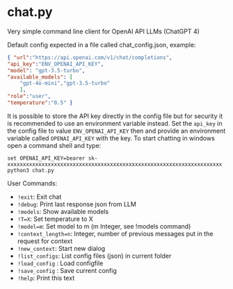 # chat.py
Very simple command line client for OpenAI API LLMs (ChatGPT 4)

Default config expected in a file called chat_config.json, example:
```json
{ "url":"https://api.openai.com/v1/chat/completions",
"api_key":"ENV_OPENAI_API_KEY",
"model": "gpt-3.5-turbo",
"available_models": [
    "gpt-4o-mini","gpt-3.5-turbo"
    ],
"role":"user",
"temperature":"0.5" }
```
It is possible to store the API key directly in the config file but for security it is recommended to use an environment variable instead.
Set the `api_key` in the config file to value `ENV_OPENAI_API_KEY` then and provide an environment variable called `OPENAI_API_KEY` with the key.
To start chatting  in windows open a command shell and type:
```
set OPENAI_API_KEY=bearer sk-xxxxxxxxxxxxxxxxxxxxxxxxxxxxxxxxxxxxxxxxxxxxxxxxxxxxxxxxxxxxxxxxxxxxx
python3 chat.py
```


User Commands:
 - `!exit`:   Exit chat
 - `!debug`:   Print last response json from LLM
 - `!models`:  Show available models
 - `!T=X`:       Set temperature to X
 - `!model=m`:   Set model to m (m Integer, see !models command)
 - `!context_length=n`: Integer, number of previous messages put in the request for context
 - `!new_context`: Start new dialog
 - `!list_configs`: List config files (json) in current folder
 - `!load_config` <filename>:    Load configfile
 - `!save_config` <filename>:    Save current config 
 - `!help`:      Print this text

